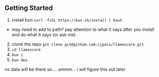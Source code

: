
## Getting Started

1. install bun `curl -fsSL https://bun.sh/install | bash`
  * may need to add to path? pay attention to what it says after you install and do what it says (or ask me)
2. clone the repo `git clone git@github.com:cjpais/llamascore.git`
3. `cd llamascore`
4. `bun i`
5. `bun dev`

no data will be there so.... ummm... i will figure this out later
